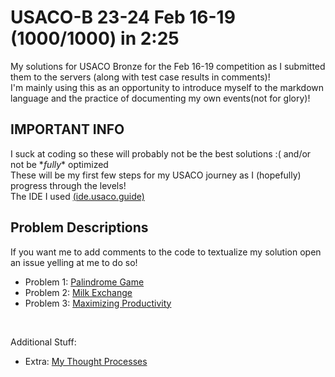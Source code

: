 # USACO-B 23-24 Feb 16-19 (1000/1000) in 2:25
My solutions for USACO Bronze for the Feb 16-19 competition as I submitted them to the servers (along with test case results in comments)!  
I'm mainly using this as an opportunity to introduce myself to the markdown language and the practice of documenting my own events(not for glory)!

## IMPORTANT INFO
I suck at coding so these will probably not be the best solutions :( and/or not be \**fully*\* optimized  
These will be my first few steps for my USACO journey as I (hopefully) progress through the levels!  
The IDE I used [(ide.usaco.guide)](https://ide.usaco.guide)

## Problem Descriptions
If you want me to add comments to the code to textualize my solution open an issue yelling at me to do so!
- Problem 1: [Palindrome Game](./solutions/palindromegame.cpp)
- Problem 2: [Milk Exchange](./solutions/milk-exchange.cpp)
- Problem 3: [Maximizing Productivity](./solutions/maximizingproductivity.cpp)  
</br >

Additional Stuff:
- Extra: [My Thought Processes](./thoughtprocesses.txt)

<!-- how the heck do i add line breaks help me -->

